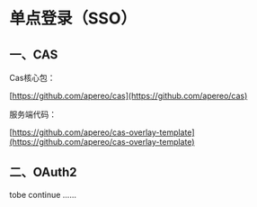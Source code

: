 # 单点登录（SSO）

## 一、CAS

Cas核心包：

[https://github.com/apereo/cas](https://github.com/apereo/cas)

服务端代码：

[https://github.com/apereo/cas-overlay-template](https://github.com/apereo/cas-overlay-template)

## 二、OAuth2


tobe continue ......